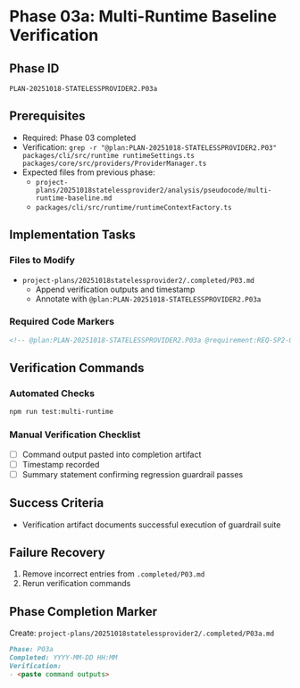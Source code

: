 # Phase 03a: Multi-Runtime Baseline Verification

## Phase ID

`PLAN-20251018-STATELESSPROVIDER2.P03a`

## Prerequisites

- Required: Phase 03 completed
- Verification: `grep -r "@plan:PLAN-20251018-STATELESSPROVIDER2.P03" packages/cli/src/runtime runtimeSettings.ts packages/core/src/providers/ProviderManager.ts`
- Expected files from previous phase:
  - `project-plans/20251018statelessprovider2/analysis/pseudocode/multi-runtime-baseline.md`
  - `packages/cli/src/runtime/runtimeContextFactory.ts`

## Implementation Tasks

### Files to Modify

- `project-plans/20251018statelessprovider2/.completed/P03.md`
  - Append verification outputs and timestamp
  - Annotate with `@plan:PLAN-20251018-STATELESSPROVIDER2.P03a`

### Required Code Markers

```markdown
<!-- @plan:PLAN-20251018-STATELESSPROVIDER2.P03a @requirement:REQ-SP2-002 -->
```

## Verification Commands

### Automated Checks

```bash
npm run test:multi-runtime
```

### Manual Verification Checklist

- [ ] Command output pasted into completion artifact
- [ ] Timestamp recorded
- [ ] Summary statement confirming regression guardrail passes

## Success Criteria

- Verification artifact documents successful execution of guardrail suite

## Failure Recovery

1. Remove incorrect entries from `.completed/P03.md`
2. Rerun verification commands

## Phase Completion Marker

Create: `project-plans/20251018statelessprovider2/.completed/P03a.md`

```markdown
Phase: P03a
Completed: YYYY-MM-DD HH:MM
Verification:
- <paste command outputs>
```
